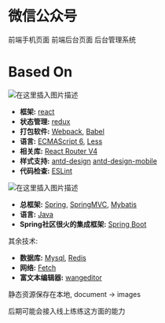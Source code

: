 # 微信公众号
前端手机页面
前端后台页面
后台管理系统

# Based On
 ![在这里插入图片描述](https://img-blog.csdnimg.cn/20191214173318266.png?x-oss-process=image/watermark,type_ZmFuZ3poZW5naGVpdGk,shadow_10,text_aHR0cHM6Ly9ibG9nLmNzZG4ubmV0L0FueGRhZGE=,size_16,color_FFFFFF,t_70)
 - **框架:** [react](https://reactjs.org/)
 - **状态管理:** [redux](https://redux.js.org/)
 - **打包软件:** [Webpack](https://webpack.js.org/), [Babel](https://babeljs.io/)
 - **语言:** [ECMAScript 6](http://es6.ruanyifeng.com/), [Less](http://lesscss.org/)
 - **相关库:**  [React Router V4](https://reacttraining.com/react-router/)
 - **样式支持:** [antd-design](https://ant.design/docs/react/introduce-cn) [antd-design-mobile](https://ant.design/docs/react/introduce-cn)
 - **代码检查:** [ESLint](https://eslint.org/)
 
 

![在这里插入图片描述](https://img-blog.csdnimg.cn/20200104155113297.png)
 - **总框架:** [Spring](https://spring.io/), [SpringMVC](https://spring.io/projects/spring-framework), [Mybatis](https://github.com/mybatis)
 - **语言:** [Java](https://www.java.com/zh_CN/)
 - **Spring社区很火的集成框架:** [Spring Boot](https://spring.io/projects/spring-boot) 
 
 其余技术:
  - **数据库:** [Mysql](https://reactjs.org/), [Redis](https://redis.io/)
  - **网络:** [Fetch](https://developer.mozilla.org/zh-CN/docs/Web/API/Fetch_API/Using_Fetch)
  - **富文本编辑器:** [wangeditor](http://www.wangeditor.com/)

静态资源保存在本地, document -> images

后期可能会接入线上练练这方面的能力

